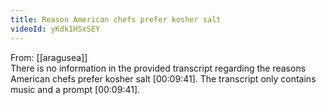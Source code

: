 ```yaml
---
title: Reason American chefs prefer kosher salt
videoId: yKdk1HSxSEY
---
```


From: [[aragusea]] <br/> 
There is no information in the provided transcript regarding the reasons American chefs prefer kosher salt <a class="yt-timestamp" data-t="00:09:41">[00:09:41]</a>. The transcript only contains music and a prompt <a class="yt-timestamp" data-t="00:09:41">[00:09:41]</a>.